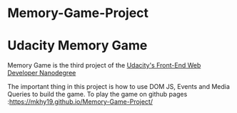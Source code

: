 # Memory-Game-Project

# Udacity Memory Game

Memory Game is the third project of the [Udacity's Front-End Web Developer Nanodegree](https://www.udacity.com/course/front-end-web-developer-nanodegree--nd001?v=fe1)

The important thing in this project is how to use DOM JS, Events and Media Queries to build the game.
To play the game on github pages :https://mkhy19.github.io/Memory-Game-Project/
